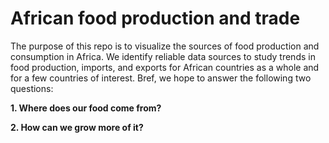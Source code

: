 # African food production and trade

The purpose of this repo is to visualize the sources of food production and consumption in Africa. We identify reliable data sources to study trends in food production, imports, and exports for African countries as a whole and for a few countries of interest. Bref, we hope to answer the following two questions: 

**1. Where does our food come from?**

**2. How can we grow more of it?**
